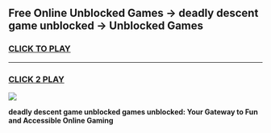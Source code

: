 
## Free Online Unblocked Games → deadly descent game unblocked → Unblocked Games
<h3>
<a href="https://premium.freeplayer.one?title=deadly_descent_game_unblocked&ref=21F">CLICK TO PLAY</a></h3>
<hr>

<h3>
<a href="https://premium.freeplayer.one?title=deadly_descent_game_unblocked&ref=21F">CLICK 2 PLAY</a>
  
</h3>

<a href="https://premium.freeplayer.one?title=deadly_descent_game_unblocked&ref=21F/"><img src="https://clearcache.store/games.png"></a>


**deadly descent game unblocked games unblocked: Your Gateway to Fun and Accessible Online Gaming**
